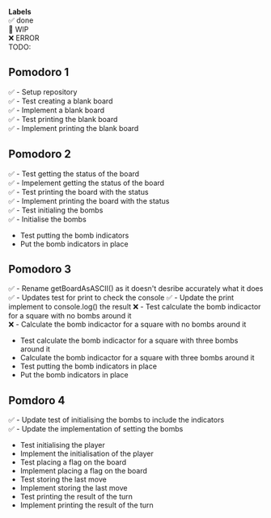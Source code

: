 **Labels**  
✅ done  
🚧 WIP  
❌ ERROR  
TODO:  

## Pomodoro 1  
✅ - Setup repository  
✅ - Test creating a blank board  
✅ - Implement a blank board  
✅ - Test printing the blank board  
✅ - Implement printing the blank board  

## Pomodoro 2  
✅ - Test getting the status of the board  
✅ - Impelement getting the status of the board   
✅ - Test printing the board with the status  
✅ - Implement printing the board with the status  
✅ - Test initialing the bombs  
✅ - Initialise the bombs  
- Test putting the bomb indicators  
- Put the bomb indicators in place  

## Pomodoro 3  
✅ - Rename getBoardAsASCII() as it doesn't desribe accurately what it does
✅ - Updates test for print to check the console
✅ - Update the print implement to console.log() the result
❌ - Test calculate the bomb indicactor for a square with no bombs around it    
❌ - Calculate the bomb indicactor for a square with no bombs around it  
- Test calculate the bomb indicactor for a square with three bombs around it    
- Calculate the bomb indicactor for a square with three bombs around it  
- Test putting the bomb indicators in place  
- Put the bomb indicators in place  

## Pomdoro 4  
✅ - Update test of initialising the bombs to include the indicators  
✅ - Update the implementation of setting the bombs  
- Test initialising the player  
- Implement the initialisation of the player  
- Test placing a flag on the board  
- Implement placing a flag on the board  
- Test storing the last move  
- Implement storing the last move  
- Test printing the result of the turn  
- Implement printing the result of the turn  
